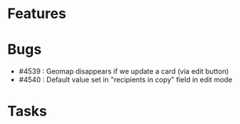 # Features

# Bugs
- #4539 : Geomap disappears if we update a card (via edit button)
- #4540 : Default value set in "recipients in copy" field in edit mode

# Tasks
